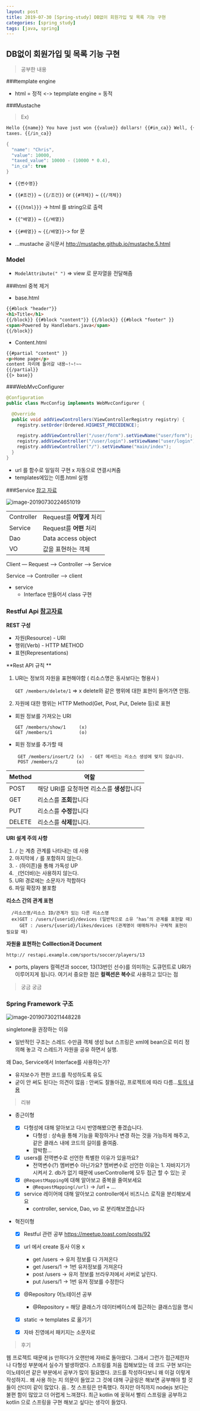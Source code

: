 ```yaml
---
layout: post
title: 2019-07-30 [Spring-study] DB없이 회원가입 및 목록 기능 구현
categories: [spring_study]
tags: [java, spring]
---
```


## DB없이 회원가입 및 목록 기능 구현

> 공부한 내용

###template engine

- html = 정적 <-> tepmplate engine = 동적

###Mustache

> Ex)

```html
Hello {{name}} You have just won {{value}} dollars! {{#in_ca}} Well, {{taxed_value}} dollars, after
taxes. {{/in_ca}}
```

```java
{
  "name": "Chris",
  "value": 10000,
  "taxed_value": 10000 - (10000 * 0.4),
  "in_ca": true
}
```

- `{{변수명}}`
- `{{#조건}}` ~ `{{/조건}}` or `{{#객체}}` ~ `{{/객체}}`
- `{{{html}}}` -> html 를 string으로 출력

- `{{^배열}}` ~ `{{/배열}}`
- `{{#배열}}` ~ `{{/배열}}`-> for 문
- …mustache 공식문서 <http://mustache.github.io/mustache.5.html>

### Model

- `ModelAttribute(" ")` => view 로 문자열을 전달해줌

###html 중복 제거

- base.html

```html
{{#block "header"}}
<h1>Title</h1>
{{/block}} {{#block "content"}} {{/block}} {{#block "footer" }}
<span>Powered by Handlebars.java</span>
{{/block}}
```

- Content.html

```html
{{#partial "content" }}
<p>Home page</p>
content 자리에 들어갈 내용~!~!~~ 
{{/partial}} 
{{> base}}
```

###WebMvcConfigurer

```java
@Configuration
public class MvcConfig implements WebMvcConfigurer {

  @Override
  public void addViewControllers(ViewControllerRegistry registry) {
    registry.setOrder(Ordered.HIGHEST_PRECEDENCE);

    registry.addViewController("/user/form").setViewName("user/form");
    registry.addViewController("/user/login").setViewName("user/login");
    registry.addViewController("/").setViewName("main/index");
  }
}
```

- url 를 함수로 일일히 구현 x 자동으로 연결시켜줌
- templates에있는 이름.html 실행

###Service [참고 자료](https://onlyformylittlefox.tistory.com/13?category=556988)

![image-20190730224651019](../../assets/images/spring2.png)

|            |                           |
| ---------- | ------------------------- |
| Controller | Request를 **어떻게** 처리 |
| Service    | Request를 **어떤** 처리   |
| Dao        | Data access object        |
| VO         | 값을 표현하는 객체        |

Client — Request —> Controller —> Service

Service —> Controller —> client

- service
  - Interface 만들어서 class 구현



### Restful Api  [참고자료](https://meetup.toast.com/posts/92)

**REST 구성**

- 자원(Resource) - URI
- 행위(Verb) - HTTP METHOD  
- 표현(Representations)

**Rest API 규칙 **

1. URI는 정보의 자원을 표현해야함 ( 리소스명은 동사보다는 형용사 )

   `GET /members/delete/1` => x delete와 같은 행위에 대한 표현이 들어가면 안됨.

2. 자원에 대한 행위는 HTTP Method(Get, Post, Put, Delete 등)로 표현

- 회원 정보를 가져오는 URI

  ```
  GET /members/show/1     (x)
  GET /members/1          (o)
  ```

- 회원 정보를 추가할 때

  ```
   GET /members/insert/2 (x)  - GET 메서드는 리소스 생성에 맞지 않습니다.
   POST /members/2       (o)
  ```

| Method | 역할                                        |
| ------ | ------------------------------------------- |
| POST   | 해당 URI를 요청하면 리소스를 **생성**합니다 |
| GET    | 리소스를 **조회**합니다                     |
| PUT    | 리소스를 **수정**합니다                     |
| DELETE | 리소스를 **삭제**합니다.                    |

**URI 설계 주의 사항**

1. `/` 는 계층 관계를 나타내는 데 사용
2. 마지막에 `/` 를 포함하지 않는다.
3. `-` (하이픈)을 통해 가독성 UP
4. `_`(언더바)는 사용하지 않는다.
5. URI 경로에는 소문자가 적합하다
6. 파일 확장자 불포함

**리소스 간의 관계 표현**

```
  /리소스명/리소스 ID/관계가 있는 다른 리소스명
  ex)GET : /users/{userid}/devices (일반적으로 소유 ‘has’의 관계를 표현할 때)
  	 GET : /users/{userid}/likes/devices (관계명이 애매하거나 구체적 표현이 필요할 때)
```

**자원을 표현하는 Colllection과 Document**

```text
http:// restapi.example.com/sports/soccer/players/13 
```

- ports, players 컬렉션과 soccer, 13(13번인 선수)를 의미하는 도큐먼트로 URI가 이루어지게 됩니다. 여기서 중요한 점은 **컬렉션은 복수**로 사용하고 있다는 점

> 궁금 궁금

### Spring Framework 구조

![image-20190730211448228](../../assets/images/spring1.png)

singletone을 권장하는 이유

- 일반적인 구조는 스레드 수만큼 객체 생성 but 스프링은 xml에 bean으로 미리 정의해 놓고 각 스레드가 자원을 공유 하면서 실행.

왜 Dao, Service에서 Interface를 사용하는가?

- 유지보수가 편한 코드를 작성하도록 유도
- 굳이 안 써도 된다는 의견이 많음 : 안써도 잘돌아감, 프로젝트에 따라 다름...[토의 내용](https://blog.fupfin.com/?p=81)





> 리뷰

- 종근이형

  - [x] 다형성에 대해 알아보고 다시 반영해봤으면 좋겠습니다.
    - 다형성 : 상속을 통해 기능을 확장하거나 변경 하는 것을 가능하게 해주고, 같은 클래스 내에 코드의 길이를 줄여줌.
    - 깜박함...
  - [x] users를 전역변수로 선언한 특별한 이유가 있을까요?
    - 전역변수(?) 멤버변수 아닌가요? 멤버변수로 선언한 이유는 1. 자바지기가 시켜서 2. db가 없기 때문에 userController에 모두 접근 할 수 있는 곳
  - [x] `@RequestMapping`에 대해 알아보고 중복을 줄여보세요
    - `@RequestMapping(/url)` -> /url + ...
  - [x] service 레이어에 대해 알아보고 controller에서 비즈니스 로직을 분리해보세요
    - controller, service, Dao, vo 로 분리해보겠습니다



- 혁진이형
  - [x] Restful 관련 공부 <https://meetup.toast.com/posts/92>
  - [x] url 에서 create 동사 이용 x 
    - get /users -> 유저 정보를 다 가져온다
    - get /users/1 -> 1번 유저정보를 가져온다
    - post /users -> 유저 정보를 브라우저에서 서버로 날린다.
    - put /users/1 -> 1번 유저 정보를 수정한다
  - [x] @Repository 어노테이션 공부
    - @Repository = 해당 클래스가 데이터베이스에 접근하는 클래스임을 명시
  - [x] static -> templates 로 옮기기
  - [x] 자바 진영에서 패키지는 소문자로



> 후기

 웹 프로젝트 때문에 js 만하다가 오랜만에 자바로 돌아왔다. 그래서 그런가 접근제한자나 다형성 부분에서 실수가 발생하였다. 스프링를 처음 접해보았는 데 코드 구현 보다는 이노테이션 같은 부분에서 공부가 많이 필요했다. 코드를 작성하다보니 왜 이걸 이렇게 작성하지.. 왜 사용 하는 지 의문이 들었고 그 것에 대해 구글링은 해보면 공부해야 할 것들이 산더미 같이 많았다. 음.. 첫 스프링은 만족했다. 하지만 아직까지 nodejs 보다는 불편 함이 많았고 더 어렵게 느껴졌다. 최근 kotlin 에 꽂혀서 빨리 스프링을 공부하고 kotlin 으로 스프링을 구현 해보고 싶다는 생각이 들었다.

